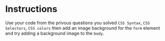 # Instructions  

Use your code from the privous questions you solved `CSS Syntax`, `CSS Selectors`, `CSS colors` then add an image background for the `form` element and try adding a background image to the `body`.
